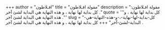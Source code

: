 +++
author = "افـلاطون"
title = "مقولة افـلاطون"
description = "مقولة افـلاطون: كل بداية لها نهاية ، و هذه النهاية هي البداية لشئ آخر ."
quote = '''كل بداية لها نهاية ، و هذه النهاية هي البداية لشئ آخر .'''
slug = "كل-بداية-لها-نهاية-،-و-هذه-النهاية-هي-البداية-لشئ-آخر"
+++
كل بداية لها نهاية ، و هذه النهاية هي البداية لشئ آخر .
